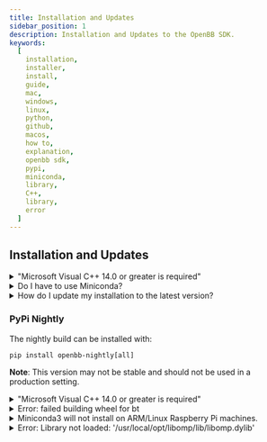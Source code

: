 ```yaml
---
title: Installation and Updates
sidebar_position: 1
description: Installation and Updates to the OpenBB SDK.
keywords:
  [
    installation,
    installer,
    install,
    guide,
    mac,
    windows,
    linux,
    python,
    github,
    macos,
    how to,
    explanation,
    openbb sdk,
    pypi,
    miniconda,
    library,
    C++,
    library,
    error
  ]
---
```




## Installation and Updates

<details><summary>"Microsoft Visual C++ 14.0 or greater is required"</summary>

Download and install [C++ Build Tools](https://visualstudio.microsoft.com/visual-cpp-build-tools/), restart the machine, then try again.

![image](https://github.com/OpenBB-finance/OpenBBTerminal/assets/85772166/ceb57be0-6dae-42f2-aca6-bf62ce7d6135)

![image](https://github.com/OpenBB-finance/OpenBBTerminal/assets/85772166/f8aef8fc-a080-4164-bd36-460714ec44f3)

</details>

<details><summary>Do I have to use Miniconda?</summary>

There are certain dependencies which are sourced exclusively from the `conda-forge` directory. Other virtual environment managers, such a `venv`, may not solve the environment properly, resulting in failed package installations or incorrect builds. We highly recommend using Miniconda as the Python virtual environment manager for installing the OpenBB SDK.

</details>

<details><summary>How do I update my installation to the latest version?</summary>

The code is constantly being updated with new features and bug fixes. The process for updating will vary by the installation type:

- For a `pip` installation, when a new version is published: `pip install -U openbb[all]`
- Upgrade a cloned version of the GitHub repo with:

```console
git fetch
git pull
poetry install -E all
```

**Notes:** If the cloned repository is a fork, pull from: `git pull origin main`, or, `git pull origin develop`. If there are changes locally to the files that conflict with the incoming changes from GitHub, stash them before pulling from main with `git stash`.

</details>

### PyPi Nightly

The nightly build can be installed with:

```console
pip install openbb-nightly[all]
```

**Note**: This version may not be stable and should not be used in a production setting.

<details><summary>"Microsoft Visual C++ 14.0 or greater is required"</summary>

Download and install [C++ Build Tools](https://visualstudio.microsoft.com/visual-cpp-build-tools/), restart the machine, then try again.

</details>

<details><summary>Error: failed building wheel for bt</summary>

There may be an additional message that is printed from this error, stating: "Microsoft Visual C++ 14.0 or greater is required. Get it with "Microsoft C++ Build Tools".

Download and install it. [https://visualstudio.microsoft.com/visual-cpp-build-tools/](https://visualstudio.microsoft.com/visual-cpp-build-tools/)

Mac and Linux users may also encounter a similar error because a C++ compiler is not installed. Install Homebrew:

```console
/bin/bash -c "$(curl -fsSL https://raw.githubusercontent.com/Homebrew/install/HEAD/install.sh)"
```

Then run:

```console
brew install gcc
brew install cmake
```

Additionally, Mac users should install Rosetta:

```console
softwareupdate --install-rosetta
```

</details>

<details><summary>Miniconda3 will not install on ARM/Linux Raspberry Pi machines.</summary>

Refer to this issue on the Conda [GitHub](https://github.com/conda/conda/issues/10723) page.

</details>

<details><summary>Error: Library not loaded: '/usr/local/opt/libomp/lib/libomp.dylib'</summary>

This error is resolved by installing libomp from Homebrew:

```console
brew install libomp
```

</details>
